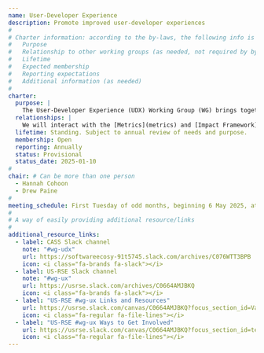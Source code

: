 ```yaml
---
name: User-Developer Experience
description: Promote improved user-developer experiences
#
# Charter information: according to the by-laws, the following info is expected:
#   Purpose
#   Relationship to other working groups (as needed, not required by by-laws)
#   Lifetime
#   Expected membership
#   Reporting expectations
#   Additional information (as needed)
#
charter:
  purpose: |
    The User-Developer Experience (UDX) Working Group (WG) brings together groups and individuals interested in science of scientific software development and use.  The UDX WG provides a forum for discussions on understanding and improving how users and developers interact with and experience scientific software. The UDX WG discussions focus on both the libraries and tools used while creating code as well as the software produced through those efforts. Topics include how documentation is presented and maintained; how applications are updated and installed; how code contributions from dispersed developers are managed and integrated; how tasks are arranged into workflows; how web, desktop, and command line interfaces are leveraged; how organizational policies are navigated, and beyond.
  relationships: |
    We will interact with the [Metrics](metrics) and [Impact Framework](impact-framework) WGs if we discover information that could inform efforts of these WGs or can ourselves benefit from their progress.
  lifetime: Standing. Subject to annual review of needs and purpose.
  membership: Open
  reporting: Annually
  status: Provisional
  status_date: 2025-01-10
#
chair: # Can be more than one person
  - Hannah Cohoon
  - Drew Paine
#
meeting_schedule: First Tuesday of odd months, beginning 6 May 2025, at 12:00pm Eastern
#
# A way of easily providing additional resource/links
#
additional_resource_links:
  - label: CASS Slack channel
    note: "#wg-udx"
    url: https://softwareecosy-91t5745.slack.com/archives/C076WTT3BPB
    icon: <i class="fa-brands fa-slack"></i>
  - label: US-RSE Slack channel
    note: "#wg-ux"
    url: https://usrse.slack.com/archives/C0664AMJBKQ
    icon: <i class="fa-brands fa-slack"></i>
  - label: "US-RSE #wg-ux Links and Resources"
    url: https://usrse.slack.com/canvas/C0664AMJBKQ?focus_section_id=VaZ9CA1ONGa
    icon: <i class="fa-regular fa-file-lines"></i>
  - label: "US-RSE #wg-ux Ways to Get Involved"
    url: https://usrse.slack.com/canvas/C0664AMJBKQ?focus_section_id=temp:C:VaZ842fac9ea4954c8b84b1c4638
    icon: <i class="fa-regular fa-file-lines"></i>
---
```


